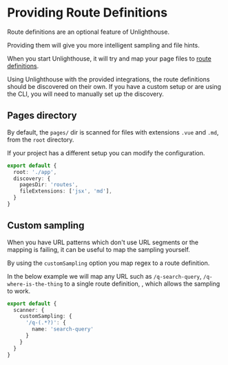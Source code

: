 # Providing Route Definitions

Route definitions are an optional feature of Unlighthouse. 

Providing them will give you more intelligent sampling and file hints.

When you start Unlighthouse, it will try and map your page files to [route definitions](/glossary/#route-definition). 

Using Unlighthouse with the provided integrations, the route definitions should be discovered on their own. 
If you have a custom setup or are using the CLI, you will need to manually set up the discovery.

## Pages directory

By default, the `pages/` dir is scanned for files with extensions `.vue` and `.md`, from the `root` directory.

If your project has a different setup you can modify the configuration.

```ts
export default {
  root: './app',
  discovery: {
    pagesDir: 'routes',
    fileExtensions: ['jsx', 'md'],
  }
}
```


## Custom sampling

When you have URL patterns which don't use URL segments or the mapping is failing, it can be useful to map the sampling
yourself.

By using the `customSampling` option you map regex to a route definition.

In the below example we will map any URL such as `/q-search-query`, `/q-where-is-the-thing` to a single route
definition, , which allows the sampling to work.

```ts
export default {
  scanner: {
    customSampling: {
      '/q-(.*?)': {
        name: 'search-query'
      }
    }
  }
}
```
